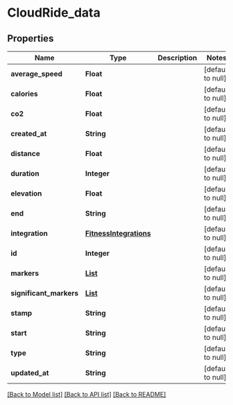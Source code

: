 # CloudRide_data
## Properties

Name | Type | Description | Notes
------------ | ------------- | ------------- | -------------
**average\_speed** | **Float** |  | [default to null]
**calories** | **Float** |  | [default to null]
**co2** | **Float** |  | [default to null]
**created\_at** | **String** |  | [default to null]
**distance** | **Float** |  | [default to null]
**duration** | **Integer** |  | [default to null]
**elevation** | **Float** |  | [default to null]
**end** | **String** |  | [default to null]
**integration** | [**FitnessIntegrations**](FitnessIntegrations.md) |  | [default to null]
**id** | **Integer** |  | [default to null]
**markers** | [**List**](CloudMarker.md) |  | [default to null]
**significant\_markers** | [**List**](CloudSignificantMarker.md) |  | [default to null]
**stamp** | **String** |  | [default to null]
**start** | **String** |  | [default to null]
**type** | **String** |  | [default to null]
**updated\_at** | **String** |  | [default to null]

[[Back to Model list]](../README.md#documentation-for-models) [[Back to API list]](../README.md#documentation-for-api-endpoints) [[Back to README]](../README.md)

